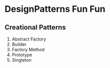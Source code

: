 # DesignPatterns Fun Fun

Creational Patterns
-------------------
1. Abstract Factory
2. Builder
3. Factory Method
4. Prototype
5. Singleton
